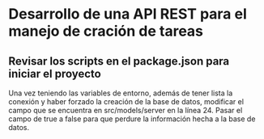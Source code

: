 # Desarrollo de una API REST para el manejo de cración de tareas

## Revisar los scripts en el package.json para iniciar el proyecto

Una vez teniendo las variables de entorno, además de tener lista la conexión y haber forzado la creación de la base de datos, modificar el campo que se encuentra en src/models/server en la línea 24. Pasar el campo de true a false para que perdure la información hecha a la base de datos. 